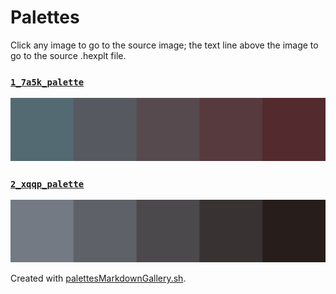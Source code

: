 # Palettes

Click any image to go to the source image; the text line above the image to go to the source .hexplt file.

### [`1_7a5k_palette`](1_7a5k_palette.hexplt)

[ ![1_7a5k_palette.png](1_7a5k_palette.png) ](1_7a5k_palette.png)

### [`2_xqqp_palette`](2_xqqp_palette.hexplt)

[ ![2_xqqp_palette.png](2_xqqp_palette.png) ](2_xqqp_palette.png)

Created with [palettesMarkdownGallery.sh](https://github.com/earthbound19/_ebDev/blob/master/scripts/imgAndVideo/palettesMarkdownGallery.sh).